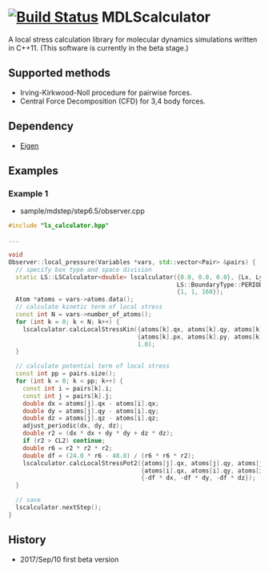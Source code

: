 [![Build Status](https://travis-ci.org/kohnakagawa/md_local_stress.svg?branch=master)](https://travis-ci.org/kohnakagawa/md_local_stress)
MDLScalculator
=============
A local stress calculation library for molecular dynamics simulations written in C++11.
(This software is currently in the beta stage.)

## Supported methods
* Irving-Kirkwood-Noll procedure for pairwise forces.
* Central Force Decomposition (CFD) for 3,4 body forces.

## Dependency
* [Eigen](http://eigen.tuxfamily.org/index.php?title=Main_Page)

## Examples
### Example 1

* sample/mdstep/step6.5/observer.cpp

```c++
#include "ls_calculator.hpp"

...

void
Observer::local_pressure(Variables *vars, std::vector<Pair> &pairs) {
  // specify box type and space division
  static LS::LSCalculator<double> lscalculator({0.0, 0.0, 0.0}, {Lx, Ly, Lz},
                                               LS::BoundaryType::PERIODIC_XYZ,
                                               {1, 1, 160});
  Atom *atoms = vars->atoms.data();
  // calculate kinetic term of local stress
  const int N = vars->number_of_atoms();
  for (int k = 0; k < N; k++) {
    lscalculator.calcLocalStressKin({atoms[k].qx, atoms[k].qy, atoms[k].qz},
                                    {atoms[k].px, atoms[k].py, atoms[k].pz},
                                    1.0);
  }

  // calculate potential term of local stress
  const int pp = pairs.size();
  for (int k = 0; k < pp; k++) {
    const int i = pairs[k].i;
    const int j = pairs[k].j;
    double dx = atoms[j].qx - atoms[i].qx;
    double dy = atoms[j].qy - atoms[i].qy;
    double dz = atoms[j].qz - atoms[i].qz;
    adjust_periodic(dx, dy, dz);
    double r2 = (dx * dx + dy * dy + dz * dz);
    if (r2 > CL2) continue;
    double r6 = r2 * r2 * r2;
    double df = (24.0 * r6 - 48.0) / (r6 * r6 * r2);
    lscalculator.calcLocalStressPot2({atoms[j].qx, atoms[j].qy, atoms[j].qz},
                                     {atoms[i].qx, atoms[i].qy, atoms[i].qz},
                                     {-df * dx, -df * dy, -df * dz});
  }

  // save
  lscalculator.nextStep();
}

```

## History
* 2017/Sep/10 first beta version
